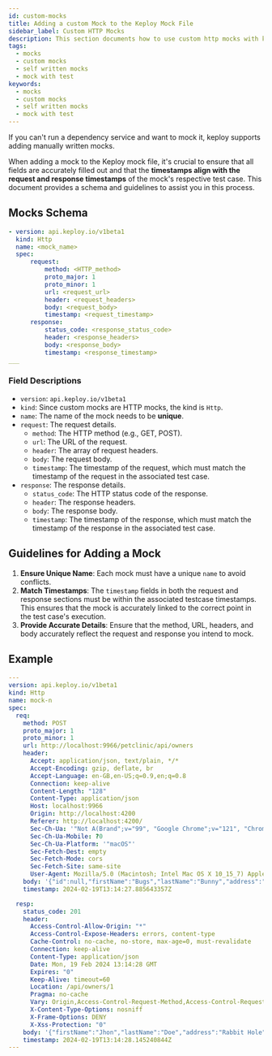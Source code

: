 ```yaml
---
id: custom-mocks
title: Adding a custom Mock to the Keploy Mock File
sidebar_label: Custom HTTP Mocks
description: This section documents how to use custom http mocks with keploy test cases
tags:
  - mocks
  - custom mocks
  - self written mocks
  - mock with test
keywords:
  - mocks
  - custom mocks
  - self written mocks
  - mock with test
---
```


If you can't run a dependency service and want to mock it, keploy supports adding manually written mocks.

When adding a mock to the Keploy mock file, it's crucial to ensure that all fields are accurately filled out and that the **timestamps align with the request and response timestamps** of the mock's respective test case.
This document provides a schema and guidelines to assist you in this process.

## Mocks Schema

```yaml
- version: api.keploy.io/v1beta1
  kind: Http
  name: <mock_name>
  spec:
      request:
          method: <HTTP_method>
          proto_major: 1
          proto_minor: 1
          url: <request_url>
          header: <request_headers>
          body: <request_body>
          timestamp: <request_timestamp>
      response:
          status_code: <response_status_code>
          header: <response_headers>
          body: <response_body>
          timestamp: <response_timestamp>
___
```

### Field Descriptions

- `version`: `api.keploy.io/v1beta1`
- `kind`: Since custom mocks are HTTP mocks, the kind is `Http`.
- `name`: The name of the mock needs to be **unique**.
- `request`: The request details.
  - `method`: The HTTP method (e.g., GET, POST).
  - `url`: The URL of the request.
  - `header`: The array of request headers.
  - `body`: The request body.
  - `timestamp`: The timestamp of the request, which must match the timestamp of the request in the associated test case.
- `response`: The response details.
  - `status_code`: The HTTP status code of the response.
  - `header`: The response headers.
  - `body`: The response body.
  - `timestamp`: The timestamp of the response, which must match the timestamp of the response in the associated test case.

## Guidelines for Adding a Mock

1. **Ensure Unique Name**: Each mock must have a unique `name` to avoid conflicts.
2. **Match Timestamps**: The `timestamp` fields in both the request and response sections must be within the associated testcase timestamps. This ensures that the mock is accurately linked to the correct point in the test case's execution.
3. **Provide Accurate Details**: Ensure that the method, URL, headers, and body accurately reflect the request and response you intend to mock.

## Example

```yaml
---
version: api.keploy.io/v1beta1
kind: Http
name: mock-n
spec:
  req:
    method: POST
    proto_major: 1
    proto_minor: 1
    url: http://localhost:9966/petclinic/api/owners
    header:
      Accept: application/json, text/plain, */*
      Accept-Encoding: gzip, deflate, br
      Accept-Language: en-GB,en-US;q=0.9,en;q=0.8
      Connection: keep-alive
      Content-Length: "128"
      Content-Type: application/json
      Host: localhost:9966
      Origin: http://localhost:4200
      Referer: http://localhost:4200/
      Sec-Ch-Ua: '"Not A(Brand";v="99", "Google Chrome";v="121", "Chromium";v="121"'
      Sec-Ch-Ua-Mobile: ?0
      Sec-Ch-Ua-Platform: '"macOS"'
      Sec-Fetch-Dest: empty
      Sec-Fetch-Mode: cors
      Sec-Fetch-Site: same-site
      User-Agent: Mozilla/5.0 (Macintosh; Intel Mac OS X 10_15_7) AppleWebKit/537.36 (KHTML, like Gecko) Chrome/121.0.0.0 Safari/537.36
    body: '{"id":null,"firstName":"Bugs","lastName":"Bunny","address":"Rabbit Hole","city":"California","telephone":"9911229933"}'
    timestamp: 2024-02-19T13:14:27.885643357Z

  resp:
    status_code: 201
    header:
      Access-Control-Allow-Origin: "*"
      Access-Control-Expose-Headers: errors, content-type
      Cache-Control: no-cache, no-store, max-age=0, must-revalidate
      Connection: keep-alive
      Content-Type: application/json
      Date: Mon, 19 Feb 2024 13:14:28 GMT
      Expires: "0"
      Keep-Alive: timeout=60
      Location: /api/owners/1
      Pragma: no-cache
      Vary: Origin,Access-Control-Request-Method,Access-Control-Request-Headers
      X-Content-Type-Options: nosniff
      X-Frame-Options: DENY
      X-Xss-Protection: "0"
    body: '{"firstName":"Jhon","lastName":"Doe","address":"Rabbit Hole","city":"California","telephone":"9911229933","id":1,"pets":[]}'
    timestamp: 2024-02-19T13:14:28.145240844Z
---
```
